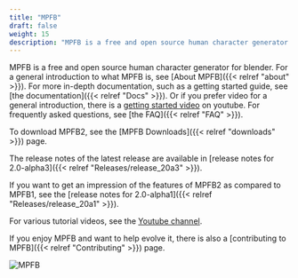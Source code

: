 ```yaml
---
title: "MPFB"
draft: false
weight: 15
description: "MPFB is a free and open source human character generator for blender."
---
```


MPFB is a free and open source human character generator for blender. For a general introduction
to what MPFB is, see [About MPFB]({{< relref "about" >}}). For more in-depth documentation, such
as a getting started guide, see [the documentation]({{< relref "Docs" >}}). 
Or if you prefer video for a general introduction, there is a [getting started video](https://www.youtube.com/watch?v=9jmTdhVjAsI) on youtube. 
For frequently asked questions, see [the FAQ]({{< relref "FAQ" >}}). 

To download MPFB2, see the [MPFB Downloads]({{< relref "downloads" >}}) page.

The release notes of the latest release are available in [release notes for 2.0-alpha3]({{< relref "Releases/release_20a3" >}}). 

If you want to get an impression of the features of MPFB2 as compared to MPFB1, see the [release notes for 2.0-alpha1]({{< relref "Releases/release_20a1" >}}).

For various tutorial videos, see the [Youtube channel](https://www.youtube.com/@MakeHumanCommunity).

If you enjoy MPFB and want to help evolve it, there is also a [contributing to MPFB]({{< relref "Contributing" >}}) page.

![MPFB](mpfb/main_mpfb_view.png)
